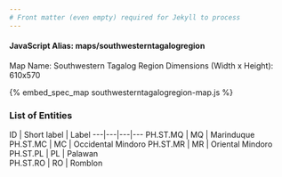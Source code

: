 ```yaml
---
# Front matter (even empty) required for Jekyll to process
---
```


#### JavaScript Alias: maps/southwesterntagalogregion

Map Name: Southwestern Tagalog Region
Dimensions (Width x Height): 610x570



{% embed_spec_map southwesterntagalogregion-map.js %}

### List of Entities

ID | Short label | Label
---|---|---|---
PH.ST.MQ | MQ | Marinduque
PH.ST.MC | MC | Occidental Mindoro
PH.ST.MR | MR | Oriental Mindoro
PH.ST.PL | PL | Palawan		
PH.ST.RO | RO | Romblon